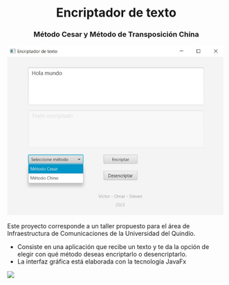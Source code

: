 # <center>Encriptador de texto</center>

### <center>Método Cesar y Método de Transposición China</center>

<img src=src/main/resources/co/edu/unquindio/encriptador/images/interfaz.jpg width="500">

Este proyecto corresponde a un taller propuesto para el área de Infraestructura de Comunicaciones 
de la Universidad del Quindío. 

* Consiste en una aplicación que recibe un texto y te da la opción
de elegir con qué método deseas encriptarlo o desencriptarlo.
* La interfaz gráfica está elaborada con la tecnología JavaFx

<img src="https://static.vecteezy.com/system/resources/previews/022/100/210/original/java-logo-transparent-free-png.png" width="500"/>


